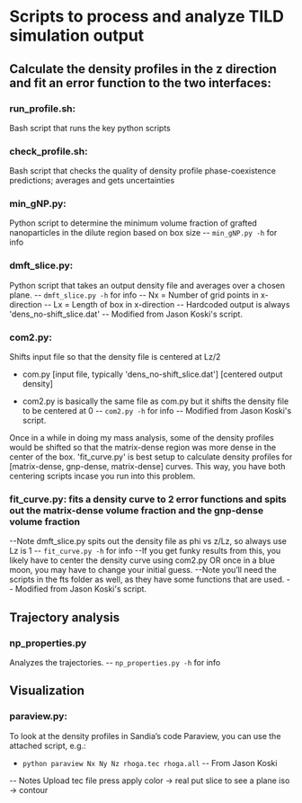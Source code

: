 # Scripts to process and analyze TILD simulation output

## Calculate the density profiles in the z direction and fit an error function to the two interfaces:
### run_profile.sh:
Bash script that runs the key python scripts
### check_profile.sh:
Bash script that checks the quality of density profile phase-coexistence predictions; averages and gets uncertainties
### min_gNP.py:
Python script to determine the minimum volume fraction of grafted nanoparticles in the dilute region based on box size
-- `min_gNP.py -h` for info
### dmft_slice.py: 
Python script that takes an output density file and averages over a chosen plane.
-- `dmft_slice.py -h` for info
-- Nx = Number of grid points in x-direction
-- Lx = Length of box in x-direction
-- Hardcoded output is always 'dens_no-shift_slice.dat'
-- Modified from Jason Koski's script.

### com2.py: 
Shifts input file so that the density file is centered at Lz/2

- com.py [input file, typically 'dens_no-shift_slice.dat'] [centered output density]

- com2.py is basically the same file as com.py but it shifts the density file to be centered at 0
-- `com2.py -h` for info
-- Modified from Jason Koski's script.

Once in a while in doing my mass analysis, some of the density profiles would be shifted so that the matrix-dense region was more dense in the center of the box. 'fit_curve.py' is best setup to calculate density profiles for [matrix-dense, gnp-dense, matrix-dense] curves. This way, you have both centering scripts incase you run into this problem.

### fit_curve.py: fits a density curve to 2 error functions and spits out the matrix-dense volume fraction and the gnp-dense volume fraction
--Note dmft_slice.py spits out the density file as phi vs z/Lz, so always use Lz is 1
-- `fit_curve.py -h` for info
--If you get funky results from this, you likely have to center the density curve using com2.py OR once in a blue moon, you may have to change your initial guess.
--Note you’ll need the scripts in the fts folder as well, as they have some functions that are used.
-- Modified from Jason Koski's script.

## Trajectory analysis
### np_properties.py
Analyzes the trajectories. 
-- `np_properties.py -h` for info

## Visualization
### paraview.py:
To look at the density profiles in Sandia’s code Paraview, you can use the attached  script, e.g.:

- `python paraview Nx Ny Nz rhoga.tec rhoga.all`
-- From Jason Koski

-- Notes
Upload tec file
press apply
color -> real
put slice to see a plane
iso -> contour
